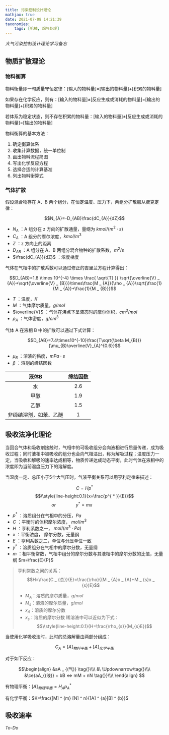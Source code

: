 ```yaml
---
title: 污染控制设计理论
mathjax: true
date: 2021-07-08 14:21:39
taxonomies:
    tags: [机械, 烟气处理]
---
```


*大气污染控制设计理论学习备忘*

<!-- more -->

## 物质扩散理论

### 物料衡算

物料衡量即一句质量守恒定律：[输入的物料量]=[输出的物料量]+[积累的物料量]

如果存在化学反应，则有：[输入的物料量]±[反应生成或消耗的物料量]=[输出的物料量]+[积累的物料量]

若体系为稳定状态，则不存在积累的物料量：[输入的物料量]±[反应生成或消耗的物料量]=[输出的物料量]

物料衡算的基本方法：

1. 确定衡算体系
2. 收集计算数据，统一单位制
3. 画出物料流程简图
4. 写出化学反应方程
5. 选择合适的计算基准
6. 列出物料衡算式

### 气体扩散

假设混合物存在 A、B 两个组分，在恒定温度、压力下，两组分扩散服从费克定律：

$$N_{A}=-D_{AB}\frac{dC_{A}}{dZ}$$

- $N_{A}$ ：A 组分在 z 方向的扩散通量，量纲为 $kmol/(m^{2} \cdot s)$
- $C_{A}$ ：A 组分的摩尔浓度，$kmol/m^{3}$
- $Z$ ：z 方向上的距离
- $D_{AB}$ ：A 组分在 A、B 两组分混合物种的扩散系数，$m^{2}/s$
- $\frac{dC_{A}}{dZ}$ ：浓度梯度

气体在气相中的扩散系数可以通过修正的吉里兰方程计算得出：

$$D_{AB}=1.8 \times 10^{-4} \times \frac{ \sqrt{T} }{ \sqrt{\overline{V} _ {A}}+\sqrt{\overline{V} _ {B}}}\times\frac{M _ {A}}{\rho _ {A}}\sqrt{\frac{1}{M _ {A}}+\frac{1}{M _ {B}}}$$

- $T$ ：温度，$K$
- $M$ ：气体摩尔质量，$g/mol$
- $\overline{V}$ ：气体在沸点下呈液态时的摩尔体积，$cm^{3}/mol$
- $\rho_{A}$ ：气体密度，$g/cm^{3}$

气体 A 在液相 B 中的扩散可以通过下式计算：

$$D_{AB}=7.4\times10^{-10}\frac{T\sqrt{\beta M_{B}}}{\mu_{B}\overline{V}_{A}^{0.6}}$$

- $\mu_{B}$ ：溶液的黏度，$mPa\cdot s$
- $\beta$ ：溶剂的缔结因数

|         液体B          | 缔结因数 |
| :--------------------: | :------: |
|           水           |   2.6    |
|          甲醇          |   1.9    |
|          乙醇          |   1.5    |
| 非缔结溶剂，如苯、乙醚 |    1     |

## 吸收法净化理论

当回合气体和吸收剂接触时，气相中的可吸收组分会向液相进行质量传递，成为吸收过程；同时液相中被吸收的组分也会向气相溢出，称为解吸过程；温度压力一定，当吸收和解吸的速率达成相等，物质传递达成动态平衡，此时气体在液相中的浓度即为当前温度压力下的溶解度。

当温度一定、总压小于5个大气压时，气液平衡关系可以用亨利定律来描述：

$$C=Hp^{*}$$
$$\\style{line-height:0.1}{x=\frac{p^{ * }}{E}}$$
$$or\qquad\qquad y^{ * }=mx\qquad\qquad\quad$$

- $p^{*}$ ：溶质组分在气相中的分压，$Pa$
- $C$ ：平衡时的体积摩尔浓度， $mol/m^{3}$
- $H$ ：亨利系数之一， $mol/(m^{3}\cdot Pa)$ 
- $x$ ：平衡浓度， 摩尔分数，无量纲
- $E$ ：亨利系数之二，单位与分压单位一致
- $y^{*}$ ：溶质组分在气相中的摩尔分数，无量纲
- $m$ ：相平衡常数，气相中组分的摩尔分数与其液相中的摩尔分数的比值，无量纲 $m=\frac{E}{P}$

> 亨利常数之间的关系：
> $$H=\frac{C _ {总}}{E}=\frac{\rho}{(M _ {A}x _ {A}+M _ {s}x _ {s})E}$$
> - $M_{A}$：溶质的摩尔质量，$g/mol$
> - $M_{s}$：溶液的摩尔质量，$g/mol$
> - $x_{A}$：溶质的摩尔分数
> - $x_{s}$：溶质的摩尔分数
> 稀溶液中可以近似为下式：
> $$\\style{line-height:0.1}{H=\frac{\rho_{s}}{M_{s}E}}$$

当使用化学吸收法时，此时的总溶解量由两部分组成：

$$C_{A}=[A] _ {物料平衡}+[A] _ {化学平衡}$$

对于如下反应：

$$\begin{align}
&aA _ {(气)} \tag{}\\\\
&\ \Updownarrow\tag{}\\\\
&\ce{aA_{(液)} + bB <=> mM + nN \tag{}}\\\\
\end{align} $$

有物理平衡：$[A] _ {物理平衡}=H _ {A}p _ {A}^{*}$

有化学平衡：$K=\frac{[M] ^ {m} [N] ^ n}{[A] ^ {a}[B] ^ {b}}$

## 吸收速率

*To-Do*